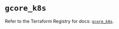 # `gcore_k8s`

Refer to the Terraform Registry for docs: [`gcore_k8s`](https://registry.terraform.io/providers/g-core/gcorelabs/0.3.63/docs/resources/gcore_k8s).
